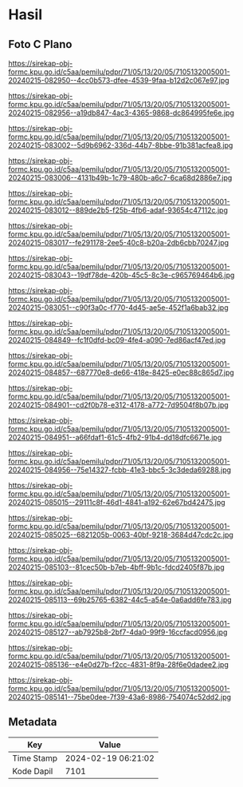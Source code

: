 # Hasil

## Foto C Plano

https://sirekap-obj-formc.kpu.go.id/c5aa/pemilu/pdpr/71/05/13/20/05/7105132005001-20240215-082950--4cc0b573-dfee-4539-9faa-b12d2c067e97.jpg

https://sirekap-obj-formc.kpu.go.id/c5aa/pemilu/pdpr/71/05/13/20/05/7105132005001-20240215-082956--a19db847-4ac3-4365-9868-dc864995fe6e.jpg

https://sirekap-obj-formc.kpu.go.id/c5aa/pemilu/pdpr/71/05/13/20/05/7105132005001-20240215-083002--5d9b6962-336d-44b7-8bbe-91b381acfea8.jpg

https://sirekap-obj-formc.kpu.go.id/c5aa/pemilu/pdpr/71/05/13/20/05/7105132005001-20240215-083006--4131b49b-1c79-480b-a6c7-6ca68d2886e7.jpg

https://sirekap-obj-formc.kpu.go.id/c5aa/pemilu/pdpr/71/05/13/20/05/7105132005001-20240215-083012--889de2b5-f25b-4fb6-adaf-93654c47112c.jpg

https://sirekap-obj-formc.kpu.go.id/c5aa/pemilu/pdpr/71/05/13/20/05/7105132005001-20240215-083017--fe291178-2ee5-40c8-b20a-2db6cbb70247.jpg

https://sirekap-obj-formc.kpu.go.id/c5aa/pemilu/pdpr/71/05/13/20/05/7105132005001-20240215-083043--19df78de-420b-45c5-8c3e-c965769464b6.jpg

https://sirekap-obj-formc.kpu.go.id/c5aa/pemilu/pdpr/71/05/13/20/05/7105132005001-20240215-083051--c90f3a0c-f770-4d45-ae5e-452f1a6bab32.jpg

https://sirekap-obj-formc.kpu.go.id/c5aa/pemilu/pdpr/71/05/13/20/05/7105132005001-20240215-084849--fc1f0dfd-bc09-4fe4-a090-7ed86acf47ed.jpg

https://sirekap-obj-formc.kpu.go.id/c5aa/pemilu/pdpr/71/05/13/20/05/7105132005001-20240215-084857--687770e8-de66-418e-8425-e0ec88c865d7.jpg

https://sirekap-obj-formc.kpu.go.id/c5aa/pemilu/pdpr/71/05/13/20/05/7105132005001-20240215-084901--cd2f0b78-e312-4178-a772-7d9504f8b07b.jpg

https://sirekap-obj-formc.kpu.go.id/c5aa/pemilu/pdpr/71/05/13/20/05/7105132005001-20240215-084951--a66fdaf1-61c5-4fb2-91b4-dd18dfc6671e.jpg

https://sirekap-obj-formc.kpu.go.id/c5aa/pemilu/pdpr/71/05/13/20/05/7105132005001-20240215-084956--75e14327-fcbb-41e3-bbc5-3c3deda69288.jpg

https://sirekap-obj-formc.kpu.go.id/c5aa/pemilu/pdpr/71/05/13/20/05/7105132005001-20240215-085015--29111c8f-46d1-4841-a192-62e67bd42475.jpg

https://sirekap-obj-formc.kpu.go.id/c5aa/pemilu/pdpr/71/05/13/20/05/7105132005001-20240215-085025--6821205b-0063-40bf-9218-3684d47cdc2c.jpg

https://sirekap-obj-formc.kpu.go.id/c5aa/pemilu/pdpr/71/05/13/20/05/7105132005001-20240215-085103--81cec50b-b7eb-4bff-9b1c-fdcd2405f87b.jpg

https://sirekap-obj-formc.kpu.go.id/c5aa/pemilu/pdpr/71/05/13/20/05/7105132005001-20240215-085113--69b25765-6382-44c5-a54e-0a6add6fe783.jpg

https://sirekap-obj-formc.kpu.go.id/c5aa/pemilu/pdpr/71/05/13/20/05/7105132005001-20240215-085127--ab7925b8-2bf7-4da0-99f9-16ccfacd0956.jpg

https://sirekap-obj-formc.kpu.go.id/c5aa/pemilu/pdpr/71/05/13/20/05/7105132005001-20240215-085136--e4e0d27b-f2cc-4831-8f9a-28f6e0dadee2.jpg

https://sirekap-obj-formc.kpu.go.id/c5aa/pemilu/pdpr/71/05/13/20/05/7105132005001-20240215-085141--75be0dee-7f39-43a6-8986-754074c52dd2.jpg


## Metadata

| Key        | Value               |
| ---------- | ------------------- |
| Time Stamp | 2024-02-19 06:21:02 |
| Kode Dapil | 7101                |



